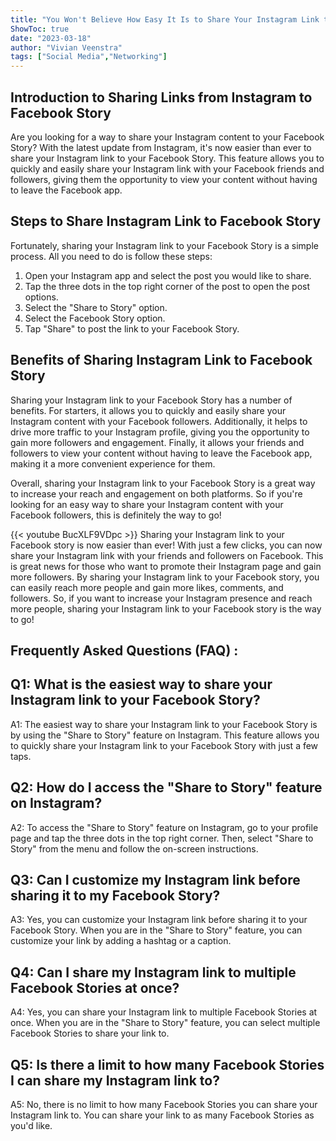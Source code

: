 ```yaml
---
title: "You Won't Believe How Easy It Is to Share Your Instagram Link to Your Facebook Story!"
ShowToc: true 
date: "2023-03-18"
author: "Vivian Veenstra" 
tags: ["Social Media","Networking"]
---
```

## Introduction to Sharing Links from Instagram to Facebook Story

Are you looking for a way to share your Instagram content to your Facebook Story? With the latest update from Instagram, it's now easier than ever to share your Instagram link to your Facebook Story. This feature allows you to quickly and easily share your Instagram link with your Facebook friends and followers, giving them the opportunity to view your content without having to leave the Facebook app. 

## Steps to Share Instagram Link to Facebook Story

Fortunately, sharing your Instagram link to your Facebook Story is a simple process. All you need to do is follow these steps: 

1. Open your Instagram app and select the post you would like to share. 
2. Tap the three dots in the top right corner of the post to open the post options. 
3. Select the "Share to Story" option. 
4. Select the Facebook Story option. 
5. Tap "Share" to post the link to your Facebook Story. 

## Benefits of Sharing Instagram Link to Facebook Story

Sharing your Instagram link to your Facebook Story has a number of benefits. For starters, it allows you to quickly and easily share your Instagram content with your Facebook followers. Additionally, it helps to drive more traffic to your Instagram profile, giving you the opportunity to gain more followers and engagement. Finally, it allows your friends and followers to view your content without having to leave the Facebook app, making it a more convenient experience for them. 

Overall, sharing your Instagram link to your Facebook Story is a great way to increase your reach and engagement on both platforms. So if you're looking for an easy way to share your Instagram content with your Facebook followers, this is definitely the way to go!

{{< youtube BucXLF9VDpc >}} 
Sharing your Instagram link to your Facebook story is now easier than ever! With just a few clicks, you can now share your Instagram link with your friends and followers on Facebook. This is great news for those who want to promote their Instagram page and gain more followers. By sharing your Instagram link to your Facebook story, you can easily reach more people and gain more likes, comments, and followers. So, if you want to increase your Instagram presence and reach more people, sharing your Instagram link to your Facebook story is the way to go!

## Frequently Asked Questions (FAQ) :
## Q1: What is the easiest way to share your Instagram link to your Facebook Story?

A1: The easiest way to share your Instagram link to your Facebook Story is by using the "Share to Story" feature on Instagram. This feature allows you to quickly share your Instagram link to your Facebook Story with just a few taps.

## Q2: How do I access the "Share to Story" feature on Instagram?

A2: To access the "Share to Story" feature on Instagram, go to your profile page and tap the three dots in the top right corner. Then, select "Share to Story" from the menu and follow the on-screen instructions.

## Q3: Can I customize my Instagram link before sharing it to my Facebook Story?

A3: Yes, you can customize your Instagram link before sharing it to your Facebook Story. When you are in the "Share to Story" feature, you can customize your link by adding a hashtag or a caption.

## Q4: Can I share my Instagram link to multiple Facebook Stories at once?

A4: Yes, you can share your Instagram link to multiple Facebook Stories at once. When you are in the "Share to Story" feature, you can select multiple Facebook Stories to share your link to.

## Q5: Is there a limit to how many Facebook Stories I can share my Instagram link to?

A5: No, there is no limit to how many Facebook Stories you can share your Instagram link to. You can share your link to as many Facebook Stories as you'd like.


